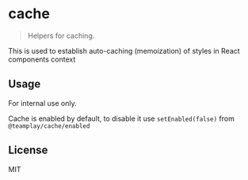 # cache

> Helpers for caching.

This is used to establish auto-caching (memoization) of styles in React components context

## Usage

For internal use only.

Cache is enabled by default, to disable it use `setEnabled(false)` from `@teamplay/cache/enabled`

## License

MIT
